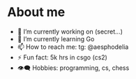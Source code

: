# About me

<!-- **aesphodelia/aesphodelia** is a ✨ _special_ ✨ repository because its `README.md` (this file) appears on your GitHub profile. -->

- 🔭 I’m currently working on (secret...) 
- 🌱 I’m currently learning Go
- 📫 How to reach me: tg: @aesphodelia
- ⚡ Fun fact: 5k hrs in csgo (cs2)
- 👁️‍🗨️ Hobbies: programming, cs, chess
